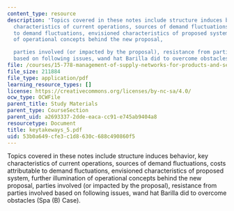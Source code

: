 ```yaml
---
content_type: resource
description: 'Topics covered in these notes include structure induces behavior, key
  characteristics of current operations, sources of demand fluctuations, costs attributable
  to demand fluctuations, envisioned characteristics of proposed system, further illumination
  of operational concepts behind the new proposal,

  parties involved (or impacted by the proposal), resistance from parties involved
  based on following issues, wand hat Barilla did to overcome obstacles (Spa (B) Case).'
file: /courses/15-778-management-of-supply-networks-for-products-and-services-summer-2004/53b0a649cfe3c1d8630c688c490860f5_keytakeways_5.pdf
file_size: 211884
file_type: application/pdf
learning_resource_types: []
license: https://creativecommons.org/licenses/by-nc-sa/4.0/
ocw_type: OCWFile
parent_title: Study Materials
parent_type: CourseSection
parent_uid: a2693337-2dde-eaca-cc91-e745ab9404a8
resourcetype: Document
title: keytakeways_5.pdf
uid: 53b0a649-cfe3-c1d8-630c-688c490860f5
---
```

Topics covered in these notes include structure induces behavior, key characteristics of current operations, sources of demand fluctuations, costs attributable to demand fluctuations, envisioned characteristics of proposed system, further illumination of operational concepts behind the new proposal,
parties involved (or impacted by the proposal), resistance from parties involved based on following issues, wand hat Barilla did to overcome obstacles (Spa (B) Case).